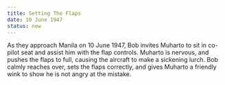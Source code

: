 ```yaml
---
title: Setting The Flaps
date: 10 June 1947 
status: new
---
```


As they approach Manila on 10 June 1947, Bob invites Muharto to sit in
co-pilot seat and assist him with the flap controls. Muharto is nervous,
and pushes the flaps to full, causing the aircraft to make a sickening
lurch. Bob calmly reaches over, sets the flaps correctly, and gives
Muharto a friendly wink to show he is not angry at the mistake.
